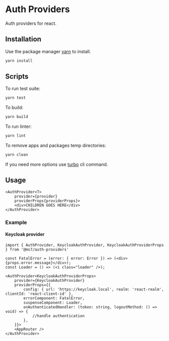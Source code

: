 # Auth Providers

Auth providers for react.

## Installation

Use the package manager [yarn](https://classic.yarnpkg.com/en/docs/install#debian-stable) to install.

```bash
yarn install
```

## Scripts

To run test suite:
```bash
yarn test
```

To build:
```bash
yarn build
```

To run linter:
```bash
yarn lint
```

To remove apps and packages temp directories:
```bash
yarn clean
```

If you need more options use [turbo](https://turborepo.org/docs/core-concepts/filtering) cli command.

## Usage

```tsx
<AuthProvider<T>
    provider={provider}
    providerProps{providerProps}>
    <div>CHILDREN GOES HERE</div>
</AuthProvider>
```

### Example

#### Keycloak provider

```tsx
import { AuthProvider, KeycloakAuthProvider, KeycloakAuthProviderProps } from '@ms7/auth-providers'

const FatalError = (error: { error: Error }) => (<div>{props.error.message}</div>);
const Loader = () => (<i class="loader" />);

<AuthProvider<KeycloakAuthProviderProps>
    provider={KeycloakAuthProvider}
    providerProps={{
        config: { url: 'https://keycloak.local', realm: 'react-realm', clientId: 'react-client-id' },
        errorComponent: FatalError,
        suspenseComponent: Loader,
        onAuthenticatedHandler: (token: string, logoutMethod: () => void) => {
            //handle authentication
        },
    }}>
    <AppRouter />
</AuthProvider>
```
